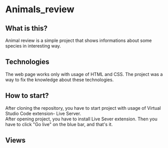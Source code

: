 # Animals_review
## What is this?
Animal review is a simple project that shows informations about some species in interesting way.
## Technologies
The web page works only with usage of HTML and CSS. The project was a way to fix the knowledge about these technologies.
## How to start?
After cloning the repository, you have to start project with usage of Virtual Studio Code extension- Live Server. <br />
After opening project, you have to install Live Sever extension. Then you have to click "Go live" on the blue bar, and that's it.
## Views
